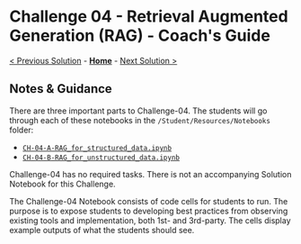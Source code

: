 # Challenge 04 - Retrieval Augmented Generation (RAG) - Coach's Guide 

[< Previous Solution](./Solution-03.md) - **[Home](./README.md)** - [Next Solution >](./Solution-05.md)

## Notes & Guidance

There are three important parts to Challenge-04. The students will go through each of these notebooks in the `/Student/Resources/Notebooks` folder: 
- [`CH-04-A-RAG_for_structured_data.ipynb`](../Student/Resources/Notebooks/CH-04-A-RAG_for_structured_data.ipynb)
- [`CH-04-B-RAG_for_unstructured_data.ipynb`](../Student/Resources/Notebooks/CH-04-B-RAG_for_unstructured_data.ipynb)

Challenge-04 has no required tasks. There is not an accompanying Solution Notebook for this Challenge.

The Challenge-04 Notebook consists of code cells for students to run. The purpose is to expose students to developing best practices from observing existing tools and implementation, both 1st- and 3rd-party. The cells display example outputs of what the students should see. 


